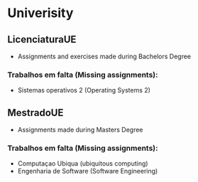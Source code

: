 # Univerisity

## LicenciaturaUE 
  - Assignments and exercises made during Bachelors Degree
  
###  Trabalhos em falta (Missing assignments):
  - Sistemas operativos 2 (Operating Systems 2)
  
## MestradoUE 
  - Assignments made during Masters Degree
  
###  Trabalhos em falta (Missing assignments):
   - Computaçao Ubiqua (ubiquitous computing)
   - Engenharia de Software (Software Engineering)
